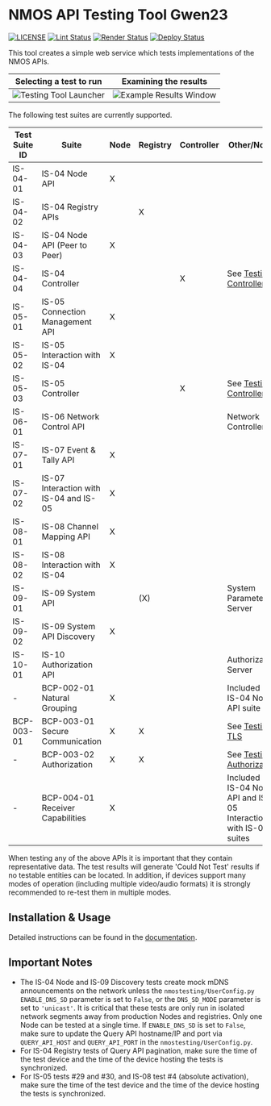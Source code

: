 # NMOS API Testing Tool Gwen23

[![LICENSE](https://img.shields.io/github/license/amwa-tv/nmos-testing.svg?color=blue&logo=apache)](https://github.com/amwa-tv/nmos-testing/blob/master/LICENSE)
[![Lint Status](https://github.com/AMWA-TV/nmos-testing/workflows/Lint/badge.svg)](https://github.com/AMWA-TV/nmos-testing/actions?query=workflow%3ALint)
[![Render Status](https://github.com/AMWA-TV/nmos-testing/workflows/Render/badge.svg)](https://github.com/AMWA-TV/nmos-testing/actions?query=workflow%3ARender)
[![Deploy Status](https://github.com/AMWA-TV/nmos-testing/workflows/Deploy/badge.svg)](https://github.com/AMWA-TV/nmos-testing/actions?query=workflow%3ADeploy)

<!-- INTRO-START -->

This tool creates a simple web service which tests implementations of the NMOS APIs.

| Selecting a test to run | Examining the results |
| --- | --- |
| ![Testing Tool Launcher](docs/images/initial-launch.png "Testing Tool Launcher") | ![Example Results Window](docs/images/test-results.png "Example Results Window") |

The following test suites are currently supported.

| Test Suite ID | Suite | Node | Registry | Controller | Other/Notes |
| --- | --- | --- | --- | --- | --- |
| IS-04-01 | IS-04 Node API | X | | | |
| IS-04-02 | IS-04 Registry APIs | | X | | |
| IS-04-03 | IS-04 Node API (Peer to Peer) | X | | | |
| IS-04-04 | IS-04 Controller | | | X | See [Testing Controllers](docs/2.8.%20Usage%20-%20Testing%20Controllers.md) |
| IS-05-01 | IS-05 Connection Management API | X | | | |
| IS-05-02 | IS-05 Interaction with IS-04 | X | | | |
| IS-05-03 | IS-05 Controller | | | X | See [Testing Controllers](docs/2.8.%20Usage%20-%20Testing%20Controllers.md) |
| IS-06-01 | IS-06 Network Control API | | | | Network Controller |
| IS-07-01 | IS-07 Event & Tally API | X | | | |
| IS-07-02 | IS-07 Interaction with IS-04 and IS-05 | X | | | |
| IS-08-01 | IS-08 Channel Mapping API | X | | | |
| IS-08-02 | IS-08 Interaction with IS-04 | X | | | |
| IS-09-01 | IS-09 System API | | (X) | | System Parameters Server |
| IS-09-02 | IS-09 System API Discovery | X | | | |
| IS-10-01 | IS-10 Authorization API | | | | Authorization Server |
| - | BCP-002-01 Natural Grouping | X | | | Included in IS-04 Node API suite |
| BCP-003-01 | BCP-003-01 Secure Communication | X | X | | See [Testing TLS](docs/2.2.%20Usage%20-%20Testing%20BCP-003-01%20TLS.md) |
| - | BCP-003-02 Authorization | X | X | | See [Testing Authorization](docs/2.3.%20Usage%20-%20Testing%20IS-10%20Authorization.md) |
| - | BCP-004-01 Receiver Capabilities | X | | | Included in IS-04 Node API and IS-05 Interaction with IS-04 suites |

When testing any of the above APIs it is important that they contain representative data. The test results will generate 'Could Not Test' results if no testable entities can be located. In addition, if devices support many modes of operation (including multiple video/audio formats) it is strongly recommended to re-test them in multiple modes.

<!-- INTRO-END -->

## Installation & Usage

Detailed instructions can be found in the [documentation](docs/).

## Important Notes

*   The IS-04 Node and IS-09 Discovery tests create mock mDNS announcements on the network unless the `nmostesting/UserConfig.py` `ENABLE_DNS_SD` parameter is set to `False`, or the `DNS_SD_MODE` parameter is set to `'unicast'`. It is critical that these tests are only run in isolated network segments away from production Nodes and registries. Only one Node can be tested at a single time. If `ENABLE_DNS_SD` is set to `False`, make sure to update the Query API hostname/IP and port via `QUERY_API_HOST` and `QUERY_API_PORT` in the `nmostesting/UserConfig.py`.
*   For IS-04 Registry tests of Query API pagination, make sure the time of the test device and the time of the device hosting the tests is synchronized.
*   For IS-05 tests #29 and #30, and IS-08 test #4 (absolute activation), make sure the time of the test device and the time of the device hosting the tests is synchronized.
